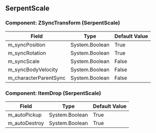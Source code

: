 ## SerpentScale

### Component: ZSyncTransform (SerpentScale)

|Field|Type|Default Value|
|-----|----|-------------|
|m_syncPosition|System.Boolean|True|
|m_syncRotation|System.Boolean|True|
|m_syncScale|System.Boolean|False|
|m_syncBodyVelocity|System.Boolean|False|
|m_characterParentSync|System.Boolean|False|

### Component: ItemDrop (SerpentScale)

|Field|Type|Default Value|
|-----|----|-------------|
|m_autoPickup|System.Boolean|True|
|m_autoDestroy|System.Boolean|True|

